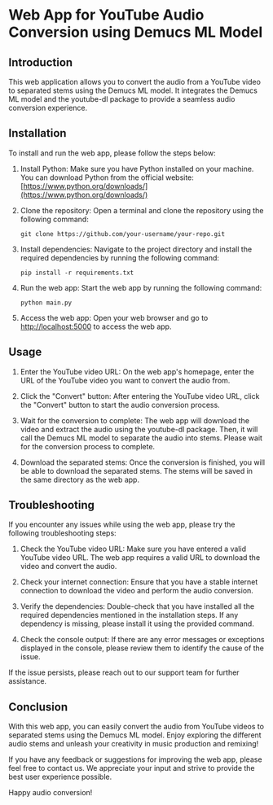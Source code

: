  # Web App for YouTube Audio Conversion using Demucs ML Model

## Introduction

This web application allows you to convert the audio from a YouTube video to separated stems using 
the Demucs ML model. It integrates the Demucs ML model and the youtube-dl package to provide a 
seamless audio conversion experience.

## Installation

To install and run the web app, please follow the steps below:

1. Install Python: Make sure you have Python installed on your machine. You can download Python 
from the official website: [https://www.python.org/downloads/](https://www.python.org/downloads/)

2. Clone the repository: Open a terminal and clone the repository using the following command:

   ```
   git clone https://github.com/your-username/your-repo.git
   ```

3. Install dependencies: Navigate to the project directory and install the required dependencies 
by running the following command:

   ```
   pip install -r requirements.txt
   ```

4. Run the web app: Start the web app by running the following command:

   ```
   python main.py
   ```

5. Access the web app: Open your web browser and go to 
[http://localhost:5000](http://localhost:5000) to access the web app.

## Usage

1. Enter the YouTube video URL: On the web app's homepage, enter the URL of the YouTube video you 
want to convert the audio from.

2. Click the "Convert" button: After entering the YouTube video URL, click the "Convert" button to 
start the audio conversion process.

3. Wait for the conversion to complete: The web app will download the video and extract the audio 
using the youtube-dl package. Then, it will call the Demucs ML model to separate the audio into 
stems. Please wait for the conversion process to complete.

4. Download the separated stems: Once the conversion is finished, you will be able to download the 
separated stems. The stems will be saved in the same directory as the web app.

## Troubleshooting

If you encounter any issues while using the web app, please try the following troubleshooting 
steps:

1. Check the YouTube video URL: Make sure you have entered a valid YouTube video URL. The web app 
requires a valid URL to download the video and convert the audio.

2. Check your internet connection: Ensure that you have a stable internet connection to download 
the video and perform the audio conversion.

3. Verify the dependencies: Double-check that you have installed all the required dependencies 
mentioned in the installation steps. If any dependency is missing, please install it using the 
provided command.

4. Check the console output: If there are any error messages or exceptions displayed in the 
console, please review them to identify the cause of the issue.

If the issue persists, please reach out to our support team for further assistance.

## Conclusion

With this web app, you can easily convert the audio from YouTube videos to separated stems using 
the Demucs ML model. Enjoy exploring the different audio stems and unleash your creativity in 
music production and remixing!

If you have any feedback or suggestions for improving the web app, please feel free to contact us. 
We appreciate your input and strive to provide the best user experience possible.

Happy audio conversion!
